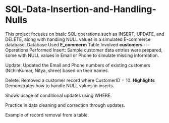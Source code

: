 # SQL-Data-Insertion-and-Handling-Nulls
This project focuses on basic SQL operations such as INSERT, UPDATE, and DELETE, along with handling NULL values in a simulated E-commerce database.
Database Used
**E_commerm**
Table Involved
**customers**
---Operations Performed
Insert:
Sample customer data entries were prepared, some with NULL values in Email or Phone to simulate missing information.

Update:
Updated the Email and Phone numbers of existing customers (NithinKumar, Nitya, shree) based on their names.

Delete:
Removed a customer record where CustomerID = 10.
**Highlights**
Demonstrates how to handle NULL values in inserts.

Shows usage of conditional updates using WHERE.

Practice in data cleaning and correction through updates.

Example of record removal from a table.
